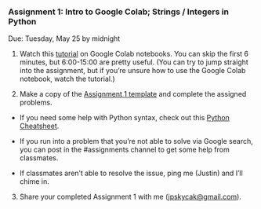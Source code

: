 ### Assignment 1: Intro to Google Colab; Strings / Integers in Python
Due: Tuesday, May 25 by midnight

1. Watch this [tutorial](https://www.youtube.com/watch?v=KCCzo31Oo8U&t=352s) on Google Colab notebooks. You can skip the first 6 minutes, but 6:00-15:00 are pretty useful.
(You can try to jump straight into the assignment, but if you’re unsure how to use the Google Colab notebook, watch the tutorial.)


2. Make a copy of the [Assignment 1 template](https://colab.research.google.com/drive/1lcNO5Nk3gjNSPZWzfUdOy7O0BxDZKaAe?usp=sharing) and complete the assigned problems.


* If you need some help with Python syntax, check out this [Python Cheatsheet](https://www.pythoncheatsheet.org/).


* If you run into a problem that you’re not able to solve via Google search, you can post in the #assignments channel to get some help from classmates.


* If classmates aren’t able to resolve the issue, ping me (Justin) and I’ll chime in.

3. Share your completed Assignment 1 with me (jpskycak@gmail.com).
